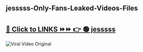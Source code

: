 
 ## jesssss-Only-Fans-Leaked-Videos-Files

# <h2><a href="https://mediaupload.pro?jesssss">🔗 Click to LINKS ⏩⏩ 👉 🟢 jesssss </a></h2>

<a href="https://mediaupload.pro?jesssss" rel="nofollow" data-target="animated-image.originalLink"><img src="https://i.ibb.co.com/xMMVF88/686577567.gif" alt="Viral Video Original" style="max-width: 100%; display: inline-block;" data-target="animated-image.originalImage"></a>